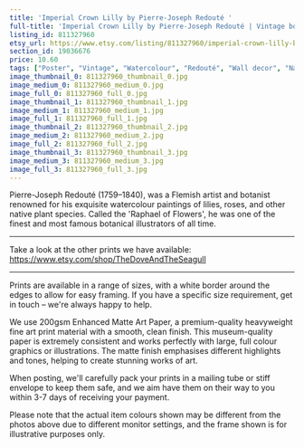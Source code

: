 ```yaml
---
title: 'Imperial Crown Lilly by Pierre-Joseph Redouté '
full-title: 'Imperial Crown Lilly by Pierre-Joseph Redouté | Vintage botanical plant illustration | Art print for nature lovers'
listing_id: 811327960
etsy_url: https://www.etsy.com/listing/811327960/imperial-crown-lilly-by-pierre-joseph?utm_source=site&utm_medium=api&utm_campaign=api
section_id: 19036676
price: 10.60
tags: ["Poster", "Vintage", "Watercolour", "Redouté", "Wall decor", "Nature", "Botanical print", "Plant lovers gift", "Plant illustration", "Cottage decor", "Flower art print", "Cottage", "Fritillaria Lilly"]
image_thumbnail_0: 811327960_thumbnail_0.jpg
image_medium_0: 811327960_medium_0.jpg
image_full_0: 811327960_full_0.jpg
image_thumbnail_1: 811327960_thumbnail_1.jpg
image_medium_1: 811327960_medium_1.jpg
image_full_1: 811327960_full_1.jpg
image_thumbnail_2: 811327960_thumbnail_2.jpg
image_medium_2: 811327960_medium_2.jpg
image_full_2: 811327960_full_2.jpg
image_thumbnail_3: 811327960_thumbnail_3.jpg
image_medium_3: 811327960_medium_3.jpg
image_full_3: 811327960_full_3.jpg
---
```

Pierre-Joseph Redouté (1759–1840), was a Flemish artist and botanist renowned for his exquisite watercolour paintings of lilies, roses, and other native plant species. Called the &#39;Raphael of Flowers&#39;, he was one of the finest and most famous botanical illustrators of all time. 

---

Take a look at the other prints we have available:
https://www.etsy.com/shop/TheDoveAndTheSeagull

----

Prints are available in a range of sizes, with a white border around the edges to allow for easy framing. If you have a specific size requirement, get in touch – we&#39;re always happy to help.

We use 200gsm Enhanced Matte Art Paper, a premium-quality heavyweight fine art print material with a smooth, clean finish. This museum-quality paper is extremely consistent and works perfectly with large, full colour graphics or illustrations. The matte finish emphasises different highlights and tones, helping to create stunning works of art.

When posting, we&#39;ll carefully pack your prints in a mailing tube or stiff envelope to keep them safe, and we aim have them on their way to you within 3-7 days of receiving your payment.

Please note that the actual item colours shown may be different from the photos above due to different monitor settings, and the frame shown is for illustrative purposes only.
